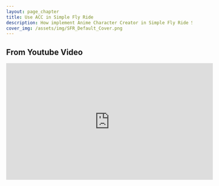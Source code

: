 ```yaml
---
layout: page_chapter
title: Use ACC in Simple Fly Ride
description: How implement Anime Character Creator in Simple Fly Ride System
cover_img: /assets/img/SFR_Default_Cover.png
---
```


<!-- Custom Body Section -->
<h2>From Youtube Video</h2>

<iframe class="ss-youtube-frame" width="560" height="315" src="https://www.youtube.com/embed/X9tvlzoSFNc" frameborder="0" allow="accelerometer; autoplay; clipboard-write; encrypted-media; gyroscope; picture-in-picture" allowfullscreen></iframe>